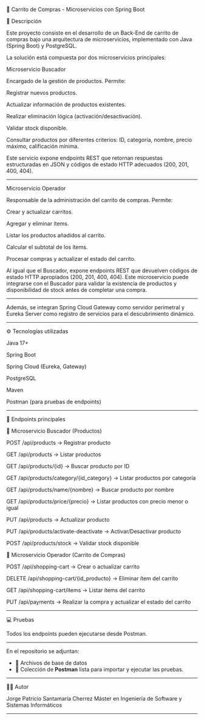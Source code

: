 🛒 Carrito de Compras - Microservicios con Spring Boot

📌 Descripción

Este proyecto consiste en el desarrollo de un Back-End de carrito de compras bajo una arquitectura de microservicios, implementado con Java (Spring Boot) y PostgreSQL.

La solución está compuesta por dos microservicios principales:

Microservicio Buscador

Encargado de la gestión de productos. Permite:

Registrar nuevos productos.

Actualizar información de productos existentes.

Realizar eliminación lógica (activación/desactivación).

Validar stock disponible.

Consultar productos por diferentes criterios: ID, categoría, nombre, precio máximo, calificación mínima.


Este servicio expone endpoints REST que retornan respuestas estructuradas en JSON y códigos de estado HTTP adecuados (200, 201, 400, 404).


---

Microservicio Operador

Responsable de la administración del carrito de compras. Permite:

Crear y actualizar carritos.

Agregar y eliminar ítems.

Listar los productos añadidos al carrito.

Calcular el subtotal de los ítems.

Procesar compras y actualizar el estado del carrito.

Al igual que el Buscador, expone endpoints REST que devuelven códigos de estado HTTP apropiados (200, 201, 400, 404).
Este microservicio puede integrarse con el Buscador para validar la existencia de productos y disponibilidad de stock antes de completar una compra.

---

Además, se integran Spring Cloud Gateway como servidor perimetral y Eureka Server como registro de servicios para el descubrimiento dinámico.


---


⚙️ Tecnologías utilizadas

Java 17+

Spring Boot

Spring Cloud (Eureka, Gateway)

PostgreSQL

Maven

Postman (para pruebas de endpoints)


---

🚀 Endpoints principales

🔹 Microservicio Buscador (Productos)

POST /api/products → Registrar producto

GET /api/products → Listar productos

GET /api/products/{id} → Buscar producto por ID

GET /api/products/category/{id_category} → Listar productos por categoría

GET /api/products/name/{nombre} → Buscar producto por nombre

GET /api/products/price/{precio} → Listar productos con precio menor o igual

PUT /api/products → Actualizar producto

PUT /api/products/activate-deactivate → Activar/Desactivar producto

POST /api/products/stock → Validar stock disponible


🔹 Microservicio Operador (Carrito de Compras)

POST /api/shopping-cart → Crear o actualizar carrito

DELETE /api/shopping-cart/{id_producto} → Eliminar ítem del carrito

GET /api/shopping-cart/items → Listar ítems del carrito

PUT /api/payments → Realizar la compra y actualizar el estado del carrito

---

💻 Pruebas

Todos los endpoints pueden ejecutarse desde Postman.

---

En el repositorio se adjuntan:

- 📂 Archivos de base de datos
- 📂 Colección de **Postman** lista para importar y ejecutar las pruebas.  


---

👨‍💻 Autor

Jorge Patricio Santamaría Cherrez
Máster en Ingeniería de Software y Sistemas Informáticos


---

